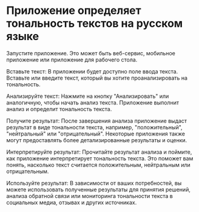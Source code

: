 # Приложение определяет тональность текстов на русском языке
Запустите приложение. Это может быть веб-сервис, мобильное приложение или приложение для рабочего стола.

Вставьте текст:
В приложении будет доступно поле ввода текста. Вставьте или введите текст, который вы хотите проанализировать на тональность.

Анализируйте текст:
Нажмите на кнопку "Анализировать" или аналогичную, чтобы начать анализ текста. Приложение выполнит анализ и определит тональность текста.

Получите результат:
После завершения анализа приложение выдаст результат в виде тональности текста, например, "положительный", "нейтральный" или "отрицательный". Некоторые приложения также могут предоставлять более детализированные результаты и оценки.

Интерпретируйте результат:
Прочитайте результат анализа и поймите, как приложение интерпретирует тональность текста. Это поможет вам понять, насколько текст считается положительным, нейтральным или отрицательным.

Используйте результат:
В зависимости от ваших потребностей, вы можете использовать полученные результаты для принятия решений, анализа обратной связи или мониторинга тональности текста в социальных медиа, отзывах и других источниках.
